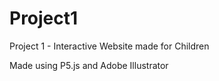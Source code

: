 # Project1

Project 1 - Interactive Website made for Children

Made using P5.js and Adobe Illustrator

